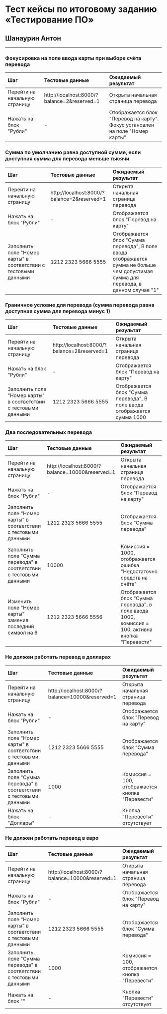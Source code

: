 # Тест кейсы по итоговому заданию «Тестирование ПО»

## Шанаурин Антон
---

### Фокусировка на поле ввода карты при выборе счёта перевода

| Шаг | Тестовые данные | Ожидаемый результат |
| :--- | :--- | :--- |
| Перейти на начальную страницу | http://localhost:8000/?balance=2&reserved=1 | Открыта начальная страница перевода |
| Нажать на блок "Рубли" | - | Отображается блок "Перевод на карту". Фокус установлен на поле "Номер карты" |


### Сумма по умолчанию равна доступной сумме, если доступная сумма для перевода меньше тысячи

| Шаг | Тестовые данные | Ожидаемый результат |
| :--- | :--- | :--- |
| Перейти на начальную страницу | http://localhost:8000/?balance=2&reserved=1 | Открыта начальная страница перевода |
| Нажать на блок "Рубли" | - | Отображается блок "Перевод на карту" |
| Заполнить поле "Номер карты" в соответствии с тестовыми данными | 1212 2323 5666 5555 | Отображается блок "Сумма перевода", В поле ввода отображается сумма не больше чем допустимая сумма для перевода, в данном случае "1" |

### Граничное условие для перевода (сумма перевода равна доступная сумма для перевода минус 1)

| Шаг | Тестовые данные | Ожидаемый результат |
| :--- | :--- | :--- |
| Перейти на начальную страницу | http://localhost:8000/?balance=2&reserved=1 | Открыта начальная страница перевода |
| Нажать на блок "Рубли" | - | Отображается блок "Перевод на карту" |
| Заполнить поле "Номер карты" в соответствии с тестовыми данными | 1212 2323 5666 5555 | Отображается блок "Сумма перевода", В поле ввода отображается сумма 1000 |

### Два последовательных перевода

| Шаг | Тестовые данные | Ожидаемый результат |
| :--- | :--- | :--- |
| Перейти на начальную страницу | http://localhost:8000/?balance=10000&reserved=1 | Открыта начальная страница перевода |
| Нажать на блок "Рубли" | - | Отображается блок "Перевод на карту" |
| Заполнить поле "Номер карты" в соответствии с тестовыми данными | 1212 2323 5666 5555 | Отображается блок "Сумма перевода" |
| Заполнить поле "Сумма перевода" в соответствии с тестовыми данными | 10000 | Комиссия = 1000, отображается ошибка "Недостаточно средств на счёте" |
| Изменить поле "Номер карты" заменив последний символ на 6 | 1212 2323 5666 5556 | Отображается блок "Сумма перевода", в поле ввода 1000, комиссия = 100, активна кнопка "Перевести" |

### Не должен работать перевод в долларах

| Шаг | Тестовые данные | Ожидаемый результат |
| :--- | :--- | :--- |
| Перейти на начальную страницу | http://localhost:8000/?balance=10000&reserved=1 | Открыта начальная страница перевода |
| Нажать на блок "Рубли" | - | Отображается блок "Перевод на карту" |
| Заполнить поле "Номер карты" в соответствии с тестовыми данными | 1212 2323 5666 5555 | Отображается блок "Сумма перевода" |
| Заполнить поле "Сумма перевода" в соответствии с тестовыми данными | 1000 | Комиссия = 100, отображается кнопка "Перевести" |
| Нажать на блок "Доллары" | - | Кнопка "Перевести" отсутствует |

### Не должен работать перевод в евро

| Шаг | Тестовые данные | Ожидаемый результат |
| :--- | :--- | :--- |
| Перейти на начальную страницу | http://localhost:8000/?balance=10000&reserved=1 | Открыта начальная страница перевода |
| Нажать на блок "Рубли" | - | Отображается блок "Перевод на карту" |
| Заполнить поле "Номер карты" в соответствии с тестовыми данными | 1212 2323 5666 5555 | Отображается блок "Сумма перевода" |
| Заполнить поле "Сумма перевода" в соответствии с тестовыми данными | 1000 | Комиссия = 100, отображается кнопка "Перевести" |
| Нажать на блок "" | - | Кнопка "Перевести" отсутствует |
